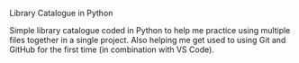 Library Catalogue in Python

Simple library catalogue coded in Python to help me practice using multiple files together in a single project. Also helping me get used to using Git and GitHub for the first time (in combination with VS Code).
